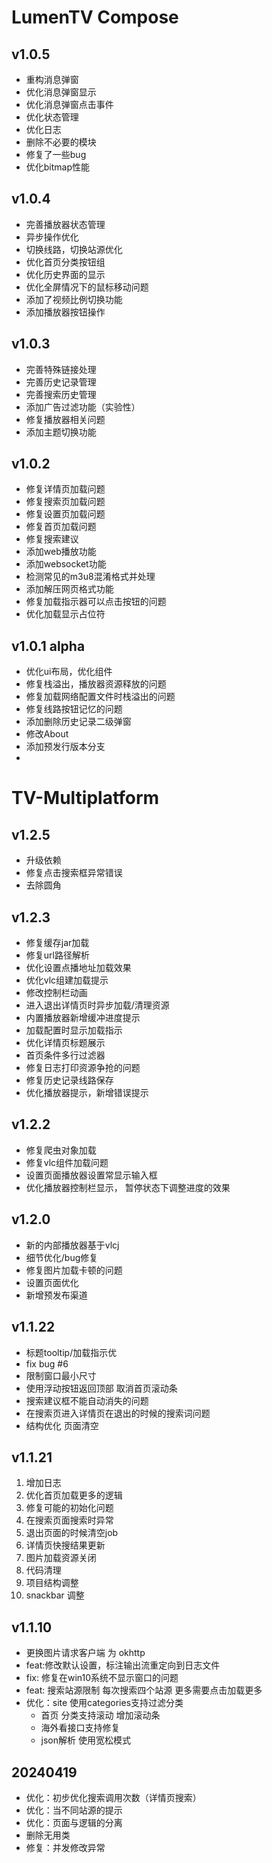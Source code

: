 # LumenTV Compose
## v1.0.5
- 重构消息弹窗
- 优化消息弹窗显示
- 优化消息弹窗点击事件
- 优化状态管理
- 优化日志
- 删除不必要的模块
- 修复了一些bug
- 优化bitmap性能
## v1.0.4
 - 完善播放器状态管理
 - 异步操作优化
 - 切换线路，切换站源优化
 - 优化首页分类按钮组
 - 优化历史界面的显示
 - 优化全屏情况下的鼠标移动问题
 - 添加了视频比例切换功能
 - 添加播放器按钮操作
## v1.0.3
- 完善特殊链接处理
- 完善历史记录管理
- 完善搜索历史管理
- 添加广告过滤功能（实验性）
- 修复播放器相关问题
- 添加主题切换功能
## v1.0.2
- 修复详情页加载问题
- 修复搜索页加载问题
- 修复设置页加载问题
- 修复首页加载问题
- 修复搜索建议
- 添加web播放功能
- 添加websocket功能
- 检测常见的m3u8混淆格式并处理
- 添加解压网页格式功能
- 修复加载指示器可以点击按钮的问题
- 优化加载显示占位符
## v1.0.1 alpha
- 优化ui布局，优化组件
- 修复栈溢出，播放器资源释放的问题
- 修复加载网络配置文件时栈溢出的问题
- 修复线路按钮记忆的问题
- 添加删除历史记录二级弹窗
- 修改About
- 添加预发行版本分支
- 
# TV-Multiplatform
## v1.2.5
- 升级依赖
- 修复点击搜索框异常错误
- 去除圆角
## v1.2.3
- 修复缓存jar加载
- 修复url路径解析
- 优化设置点播地址加载效果
- 优化vlc组建加载提示
- 修改控制栏动画
- 进入退出详情页时异步加载/清理资源
- 内置播放器新增缓冲进度提示
- 加载配置时显示加载指示
- 优化详情页标题展示
- 首页条件多行过滤器
- 修复日志打印资源争抢的问题
- 修复历史记录线路保存
- 优化播放器提示，新增错误提示
## v1.2.2
- 修复爬虫对象加载
- 修复vlc组件加载问题
- 设置页面播放器设置常显示输入框
- 优化播放器控制栏显示， 暂停状态下调整进度的效果
## v1.2.0
- 新的内部播放器基于vlcj
- 细节优化/bug修复
- 修复图片加载卡顿的问题
- 设置页面优化
- 新增预发布渠道
## v1.1.22
- 标题tooltip/加载指示优
- fix bug #6
- 限制窗口最小尺寸
- 使用浮动按钮返回顶部 取消首页滚动条
- 搜索建议框不能自动消失的问题
- 在搜索页进入详情页在退出的时候的搜索词问题
- 结构优化 页面清空
## v1.1.21
1. 增加日志
2. 优化首页加载更多的逻辑
3. 修复可能的初始化问题
4. 在搜索页面搜索时异常
5. 退出页面的时候清空job
6. 详情页快搜结果更新
7. 图片加载资源关闭
8. 代码清理
9. 项目结构调整
10. snackbar 调整
## v1.1.10
- 更换图片请求客户端 为 okhttp
- feat:修改默认设置，标注输出流重定向到日志文件
- fix: 修复在win10系统不显示窗口的问题
- feat: 搜索站源限制 每次搜索四个站源 更多需要点击加载更多
- 优化：site 使用categories支持过滤分类
  - 首页 分类支持滚动 增加滚动条 
  - 海外看接口支持修复
  - json解析 使用宽松模式
## 20240419
- 优化：初步优化搜索调用次数（详情页搜索）
- 优化：当不同站源的提示
- 优化：页面与逻辑的分离
- 删除无用类
- 修复：并发修改异常